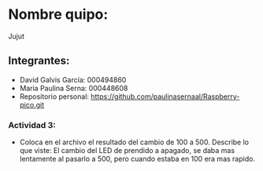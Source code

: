 # Nombre quipo:
Jujut
## Integrantes:
- David Galvis García: 000494860
- Maria Paulina Serna: 000448608
- Repositorio personal: https://github.com/paulinasernaal/Raspberry-pico.git
### Actividad 3:
- Coloca en el archivo el resultado del cambio de 100 a 500. Describe lo que viste:
  El cambio del LED de prendido a apagado, se daba mas lentamente al pasarlo a 500, pero cuando estaba en 100 era mas rapido.
###
